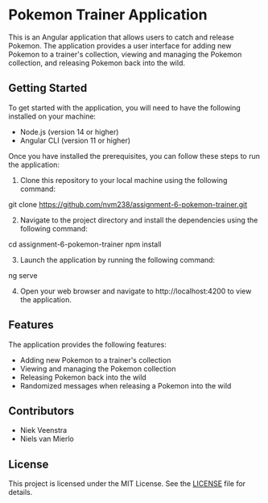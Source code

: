 # Pokemon Trainer Application

This is an Angular application that allows users to catch and release Pokemon. The application provides a user interface for adding new Pokemon to a trainer's collection, viewing and managing the Pokemon collection, and releasing Pokemon back into the wild.

## Getting Started

To get started with the application, you will need to have the following installed on your machine:

- Node.js (version 14 or higher)
- Angular CLI (version 11 or higher)

Once you have installed the prerequisites, you can follow these steps to run the application:

1. Clone this repository to your local machine using the following command:

git clone https://github.com/nvm238/assignment-6-pokemon-trainer.git

2. Navigate to the project directory and install the dependencies using the following command:

cd assignment-6-pokemon-trainer
npm install

3. Launch the application by running the following command:

ng serve

4. Open your web browser and navigate to http://localhost:4200 to view the application.

## Features

The application provides the following features:

- Adding new Pokemon to a trainer's collection
- Viewing and managing the Pokemon collection
- Releasing Pokemon back into the wild
- Randomized messages when releasing a Pokemon into the wild

## Contributors

- Niek Veenstra
- Niels van Mierlo


## License

This project is licensed under the MIT License. See the [LICENSE](LICENSE) file for details.